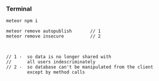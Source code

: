 ### Terminal

    meteor npm i

    meteor remove autopublish       // 1
    meteor remove insecure          // 2
      
    
    
    // 1 -  so data is no longer shared with
    //      all users indescriminately
    // 2 -  so database can't be manipulated from the client
            except by method calls